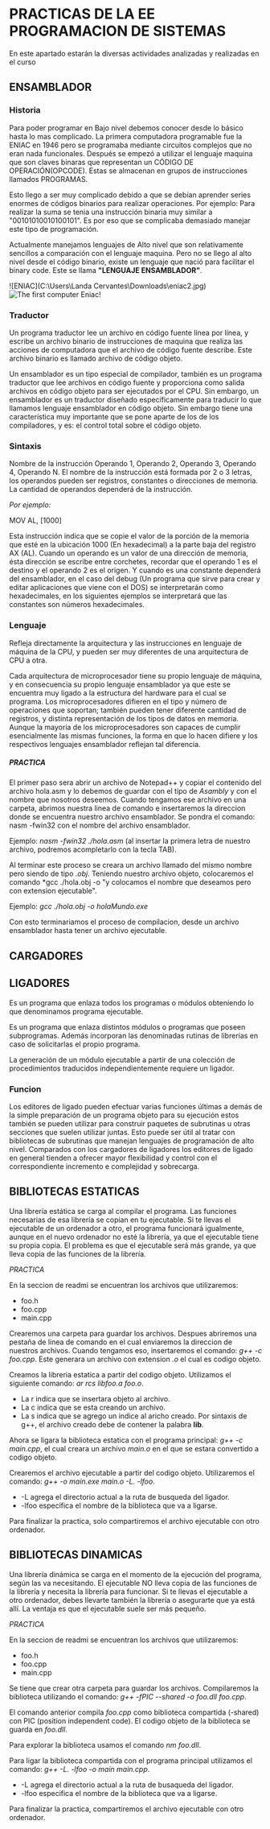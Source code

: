 # PRACTICAS DE LA EE PROGRAMACION DE SISTEMAS
En este apartado estarán la diversas actividades analizadas y realizadas en el curso

## ENSAMBLADOR
### Historia
Para poder programar en Bajo nivel debemos conocer desde lo básico hasta lo mas complicado.
La primera computadora programable fue la ENIAC en 1946 pero se programaba mediante circuitos complejos que no eran nada funcionales. Después se empezó a utilizar el lenguaje maquina que son claves binaras que representan un CÓDIGO DE OPERACIÓN(OPCODE). Estas se almacenan en grupos de instrucciones llamados PROGRAMAS.

Esto llego a ser muy complicado debido a que se debían aprender series enormes de códigos binarios para realizar operaciones. Por ejemplo:
Para realizar la suma se tenia una instrucción binaria muy similar a "00101010010100101". Es por eso que se complicaba demasiado manejar este tipo de programación.

Actualmente manejamos lenguajes de Alto nivel que son relativamente sencillos a comparación con el lenguaje maquina. Pero no se llego al alto nivel desde el código binario, existe un lenguaje que nació para facilitar el binary code. Este se llama **"LENGUAJE ENSAMBLADOR"**.

![ENIAC](C:\Users\Landa Cervantes\Downloads\eniac2.jpg)
![The first computer Eniac!](/assets/Downloads/eniac2.jpg "Eniac")

### Traductor 
Un programa traductor lee un archivo en código fuente línea por línea, y escribe un archivo binario de instrucciones de maquina que realiza las acciones de computadora que el archivo de código fuente describe. Este archivo binario es llamado archivo de código objeto.

Un ensamblador es un tipo especial de compilador, también es un programa traductor que lee archivos en código fuente y proporciona como salida archivos en código objeto para ser ejecutados por el CPU. Sin embargo, un ensamblador es un traductor diseñado específicamente para traducir lo que llamamos lenguaje ensamblador en código objeto. Sin embargo tiene una característica muy importante que se pone aparte de los de los compiladores, y es: el control total sobre el código objeto. 

### Sintaxis
Nombre de la instrucción Operando 1, Operando 2, Operando 3, Operando 4, Operando N. 
El nombre de la instrucción está formada por 2 o 3 letras, los operandos pueden ser registros, constantes o direcciones de memoria. La cantidad de operandos dependerá de la instrucción.

*Por ejemplo:*

MOV AL, [1000]

Esta instrucción indica que se copie el valor de la porción de la memoria que esté en la ubicación 1000 (En hexadecimal) a la parte baja del registro AX (AL). Cuando un operando es un valor de una dirección de memoria, ésta dirección se escribe entre corchetes, recordar que el operando 1 es el destino y el operando 2 es el origen. Y cuando es una constante dependerá del ensamblador, en el caso del debug (Un programa que sirve para crear y editar aplicaciones que viene con el DOS) se interpretarán como hexadecimales, en los siguientes ejemplos se interpretará que las constantes son números hexadecimales.

### Lenguaje
Refleja directamente la arquitectura y las instrucciones en lenguaje de máquina de la CPU, y pueden ser muy diferentes de una arquitectura de CPU a otra.

Cada arquitectura de microprocesador tiene su propio lenguaje de máquina, y en consecuencia su propio lenguaje ensamblador ya que este se encuentra muy ligado a la estructura del hardware para el cual se programa. Los microprocesadores difieren en el tipo y número de operaciones que soportan; también pueden tener diferente cantidad de registros, y distinta representación de los tipos de datos en memoria. Aunque la mayoría de los microprocesadores son capaces de cumplir esencialmente las mismas funciones, la forma en que lo hacen difiere y los respectivos lenguajes ensamblador reflejan tal diferencia.

##### *PRACTICA*

El primer paso sera abrir un archivo de Notepad++ y copiar el contenido del archivo hola.asm y lo debemos de guardar con el tipo de *Asambly* y con el nombre que nosotros deseemos.
Cuando tengamos ese archivo en una carpeta, abrimos nuestra linea de comando e insertaremos la direccion donde se encuentra nuestro archivo ensamblador. Se pondra el comando: nasm -fwin32 con el nombre del archivo ensamblador.

Ejemplo: *nasm -fwin32 ./hola.asm* (al insertar la primera letra de nuestro archivo, podremos acompletarlo con la tecla TAB).

Al terminar este proceso se creara un archivo llamado del mismo nombre pero siendo de tipo *.obj*.
Teniendo nuestro archivo objeto, colocaremos el comando *gcc ./hola.obj -o "y colocamos el nombre que deseamos pero con extension ejecutable".

Ejemplo: *gcc ./hola.obj -o holaMundo.exe*

Con esto terminariamos el proceso de compilacion, desde un archivo ensamblador hasta tener un archivo ejecutable.



## CARGADORES


## LIGADORES
Es un programa que enlaza todos los programas o módulos obteniendo lo que denominamos programa ejecutable.

Es un programa que enlaza distintos módulos o programas que poseen subprogramas. Además incorporan las denominadas rutinas de librerías en caso de solicitarlas el propio programa.

La generación de un módulo ejecutable a partir de una colección de procedimientos traducidos independientemente requiere un ligador.

### Funcion
Los editores de ligado pueden efectuar varias funciones últimas a demás de la simple preparación de un programa objeto para su ejecución estos también se pueden utilizar para construir paquetes de subrutinas u otras secciones que suelen utilizar juntas. Esto puede ser útil al tratar con bibliotecas de subrutinas que manejan lenguajes de programación de alto nivel. Comparados con los cargadores de ligadores los editores de ligado en general tienden a ofrecer mayor flexibilidad y control con el correspondiente incremento e complejidad y sobrecarga.

## BIBLIOTECAS ESTATICAS
Una librería estática se carga al compilar el programa. Las funciones necesarias de esa librería se copian en tu ejecutable. Si te llevas el ejecutable de un ordenador a otro, el programa funcionará igualmente, aunque en el nuevo ordenador no esté la librería, ya que el ejecutable tiene su propia copia. El problema es que el ejecutable será más grande, ya que lleva copia de las funciones de la librería.

*PRACTICA*

En la seccion de readmi se encuentran los archivos que utilizaremos:

+ foo.h
+ foo.cpp
+ main.cpp

Crearemos una carpeta para guardar los archivos. Despues abriremos una pestaña de linea de comando en el cual enviaremos la direccion de nuestros archivos. Cuando tengamos eso, insertaremos el comando: *g++ -c foo.cpp*. Este generara un archivo con extension *.o* el cual es codigo objeto. 

Creamos la libreria estatica a partir del codigo objeto. Utilizamos el siguiente comando: *ar rcs libfoo.a foo.o*.

+ La r indica que se insertara objeto al archivo.
+ La c indica que se esta creando un archivo.
+ La s indica que se agrego un indice al aricho creado.
Por sintaxis de g++, el archivo creado debe de contener la palabra **lib**.

Ahora se ligara la biblioteca estatica con el programa principal: *g++ -c main.cpp*, el cual creara un archivo *main.o* en el que se estara convertido a codigo objeto.

Crearemos el archivo ejecutable a partir del codigo objeto. Utilizaremos el comando: *g++ -o main.exe main.o -L. -lfoo*. 
+ -L agrega el directorio actual a la ruta de busqueda del ligador.
+ -lfoo especifica el nombre de la biblioteca que va a ligarse.

Para finalizar la practica, solo compartiremos el archivo ejecutable con otro ordenador.


## BIBLIOTECAS DINAMICAS
Una librería dinámica se carga en el momento de la ejecución del programa, según las va necesitando. El ejecutable NO lleva copia de las funciones de la librería y necesita la librería para funcionar. Si te llevas el ejecutable a otro ordenador, debes llevarte también la librería o asegurarte que ya está allí. La ventaja es que el ejecutable suele ser más pequeño.

*PRACTICA*

En la seccion de readmi se encuentran los archivos que utilizaremos:

+ foo.h
+ foo.cpp
+ main.cpp

Se tiene que crear otra carpeta para guardar los archivos. Compilaremos la biblioteca utilizando el comando: *g++ -fPIC --shared -o foo.dll foo.cpp*.

El comando anterior compila *foo.cpp* como biblioteca compartida (-shared) con PIC (position independent code). El codigo objeto de la biblioteca se guarda en *foo.dll*.

Para explorar la biblioteca usamos el comando *nm foo.dll*. 

Para ligar la biblioteca compartida con el programa principal utilizamos el comando: *g++ -L. -lfoo -o main main.cpp*.

+ -L agrega el directorio actual a la ruta de busaqueda del ligador.
+ -lfoo especifica el nombre de la biblioteca que va a ligarse.

Para finalizar la practica, compartiremos el archivo ejecutable con otro ordenador.







